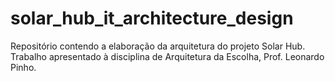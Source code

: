 # solar_hub_it_architecture_design
Repositório contendo a elaboração da arquitetura do projeto Solar Hub. Trabalho apresentado à disciplina de Arquitetura da Escolha, Prof. Leonardo Pinho.
